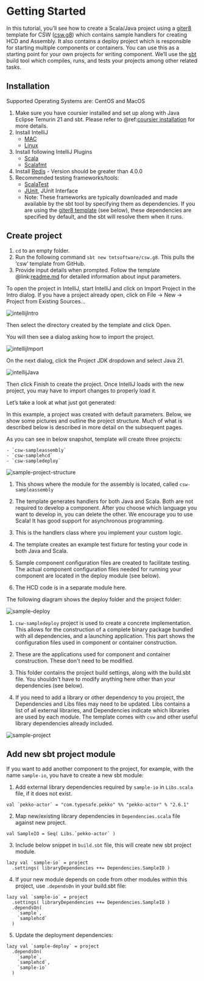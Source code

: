 # Getting Started

In this tutorial, you’ll see how to create a Scala/Java project using a [giter8](https://www.foundweekends.org/giter8/) template for CSW ([csw.g8](https://github.com/tmtsoftware/csw.g8)) which contains sample handlers for creating HCD and Assembly. 
It also contains a deploy project which is responsible for starting multiple components or containers. You can use this as a starting point for your own projects for writing component. 
We’ll use the [sbt](https://www.scala-sbt.org/1.x/docs/index.html) build tool which compiles, runs, and tests your projects among other related tasks.

## Installation
Supported Operating Systems are: CentOS and MacOS
 
1.  Make sure you have coursier installed and set up along with Java Eclipse Temurin 21 and sbt.
    Please refer to @ref:[coursier installation](../apps/csinstallation.md) for more details.
2. Install IntelliJ 
	- [MAC](https://www.jetbrains.com/idea/download/)
	- [Linux](https://www.jetbrains.com/idea/download/)
3. Install following IntelliJ Plugins
    - [Scala](https://plugins.jetbrains.com/plugin/1347-scala)
    - [Scalafmt](https://plugins.jetbrains.com/plugin/8236-scalafmt)
4. Install [Redis](https://redis.io/download/) - Version should be greater than 4.0.0
5. Recommended testing frameworks/tools: 
	- [ScalaTest](https://www.scalatest.org/)
	- [JUnit](https://junit.org/junit4/), JUnit Interface
	- Note: These frameworks are typically downloaded and made available by the sbt tool by specifying them as dependencies.
	If you are using the [giter8 template](https://github.com/tmtsoftware/csw.g8) (see below), these dependencies are specified by default, and the sbt
	will resolve them when it runs.  


## Create project

1.  `cd`  to an empty folder.
2.  Run the following command  `sbt new tmtsoftware/csw.g8`. This pulls the ‘csw’ template from GitHub.
3.  Provide input details when prompted. Follow the template @link:[readme.md](https://github.com/tmtsoftware/csw.g8/blob/master/README.md) for detailed information about input parameters.


To open the project in IntelliJ, start IntelliJ and click on Import Project in the Intro dialog.  If you have a project already open, click on File -> New -> Project from Existing Sources...   

![intellijIntro](../images/gettingstarted/intellijIntro.png)

Then select the directory created by the template and click Open.

You will then see a dialog asking how to import the project.  

![intellijImport](../images/gettingstarted/intellijImport.png)

On the next dialog, click the Project JDK dropdown and select Java 21.

![intellijJava](../images/gettingstarted/intellijJava.png)

Then click Finish to create the project.  Once IntelliJ loads with the new project, you may have to import changes
to properly load it.

Let’s take a look at what just got generated:

In this example, a project was created with default parameters.  Below, we show some pictures and outline the project 
structure.  Much of what is described below is described in more detail on the subsequent pages.

As you can see in below snapshot, template will create three projects:

    - `csw-sampleassembly`
    - `csw-samplehcd`
    - `csw-sampledeploy`
    
![sample-project-structure](../images/gettingstarted/sampleProjectLayout.png)

1. This shows where the module for the assembly is located, called `csw-sampleassembly`

2. The template generates handlers for both Java and Scala.  Both are not required to develop a 
component.  After you choose which language you want to develop in, you can delete the other.  We encourage you
to use Scala!  It has good support for asynchronous programming.

3. This is the handlers class where you implement your custom logic.

4. The template creates an example test fixture for testing your code in both Java and Scala.

5. Sample component configuration files are created to facilitate testing.  The actual component configuration files
needed for running your component are located in the deploy module (see below). 

6. The HCD code is in a separate module here.

The following diagram shows the deploy folder and the project folder:

![sample-deploy](../images/gettingstarted/sampleDeploy.png)

1.  `csw-sampledeploy` project is used to create a concrete implementation.  This allows for the construction of a complete binary
package bundled with all dependencies, and a launching application.  This part shows the configuration files used in
component or container construction.

2. These are the applications used for component and container construction.  These don't need to be modified.

3. This folder contains the project build settings, along with the build.sbt file.  You shouldn't have to modify anything
here other than your dependencies (see below).
 
4. If you need to add a library or other dependency to you project, the Dependencies and Libs files may need to be updated.
Libs contains a list of all external libraries, and Dependencies indicate which libraries are used by each module.  The
template comes with `csw` and other useful library dependencies already included. 

![sample-project](../images/gettingstarted/sampleProjectFolder.png)

## Add new sbt project module

If you want to add another component to the project, for example, with the name `sample-io`, you have to create a new sbt module:

1. Add external library dependencies required by `sample-io` in `Libs.scala` file, if it does not exist.
```
val `pekko-actor` = "com.typesafe.pekko" %% "pekko-actor" % "2.6.1"
```
2. Map new/existing library dependencies in `Dependencies.scala` file against new project.
```
val SampleIO = Seq( Libs.`pekko-actor` )
```
3. Include below snippet in `build.sbt` file, this will create new sbt project module.
```
lazy val `sample-io` = project
  .settings( libraryDependencies ++= Dependencies.SampleIO )
``` 
4. If your new module depends on code from other modules within this project, use `.dependsOn` in your build.sbt file:
``` 
lazy val `sample-io` = project
  .settings( libraryDependencies ++= Dependencies.SampleIO )
  .dependsOn(
    `sample`,
    `samplehcd`
  )
```
5. Update the deployment dependencies:
``` 
lazy val `sample-deploy` = project
  .dependsOn(
    `sample`,
    `samplehcd`,
    `sample-io`
  )
```
